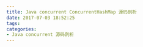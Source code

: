 ```yaml
---
title: Java concurrent ConcurrentHashMap 源码剖析
date: 2017-07-03 18:52:25
tags:
categories:
- Java concurrent 源码剖析
---
```

